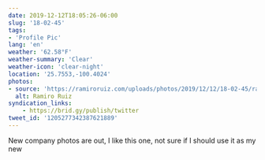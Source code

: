 ```yaml
---
date: 2019-12-12T18:05:26-06:00
slug: '18-02-45'
tags:
- 'Profile Pic'
lang: 'en'
weather: '62.58°F'
weather-summary: 'Clear'
weather-icon: 'clear-night'
location: '25.7553,-100.4024'
photos:
- source: 'https://ramiroruiz.com/uploads/photos/2019/12/12/18-02-45/ramiro-ruiz.jpeg'
  alt: Ramiro Ruiz
syndication_links:
    - https://brid.gy/publish/twitter
tweet_id: '1205277342387621889'
---
```

New company photos are out, I like this one, not sure if I should use it as my new 